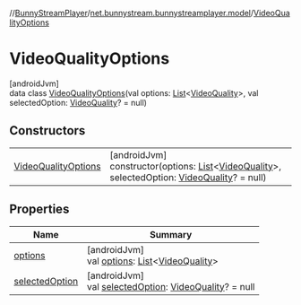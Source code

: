 //[BunnyStreamPlayer](../../../index.md)/[net.bunnystream.bunnystreamplayer.model](../index.md)/[VideoQualityOptions](index.md)

# VideoQualityOptions

[androidJvm]\
data class [VideoQualityOptions](index.md)(val options: [List](https://kotlinlang.org/api/latest/jvm/stdlib/kotlin-stdlib/kotlin.collections/-list/index.html)&lt;[VideoQuality](../-video-quality/index.md)&gt;, val selectedOption: [VideoQuality](../-video-quality/index.md)? = null)

## Constructors

| | |
|---|---|
| [VideoQualityOptions](-video-quality-options.md) | [androidJvm]<br>constructor(options: [List](https://kotlinlang.org/api/latest/jvm/stdlib/kotlin-stdlib/kotlin.collections/-list/index.html)&lt;[VideoQuality](../-video-quality/index.md)&gt;, selectedOption: [VideoQuality](../-video-quality/index.md)? = null) |

## Properties

| Name | Summary |
|---|---|
| [options](options.md) | [androidJvm]<br>val [options](options.md): [List](https://kotlinlang.org/api/latest/jvm/stdlib/kotlin-stdlib/kotlin.collections/-list/index.html)&lt;[VideoQuality](../-video-quality/index.md)&gt; |
| [selectedOption](selected-option.md) | [androidJvm]<br>val [selectedOption](selected-option.md): [VideoQuality](../-video-quality/index.md)? = null |
